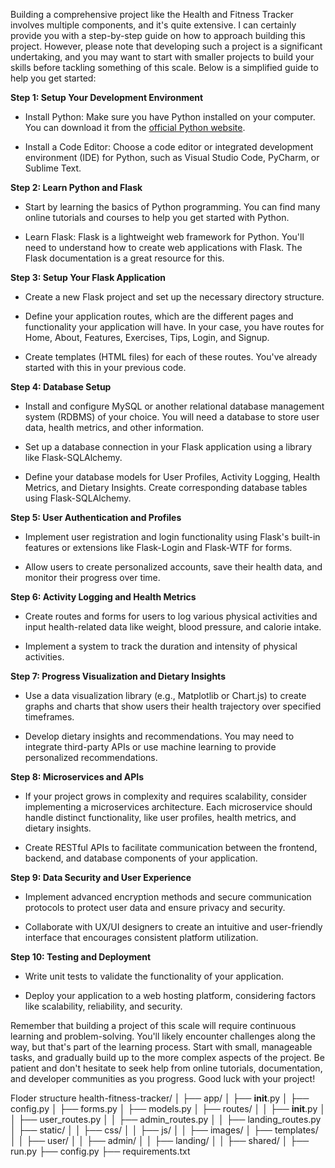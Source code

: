 Building a comprehensive project like the Health and Fitness Tracker involves multiple components, and it's quite extensive. I can certainly provide you with a step-by-step guide on how to approach building this project. However, please note that developing such a project is a significant undertaking, and you may want to start with smaller projects to build your skills before tackling something of this scale. Below is a simplified guide to help you get started:

**Step 1: Setup Your Development Environment**

- Install Python: Make sure you have Python installed on your computer. You can download it from the [official Python website](https://www.python.org/downloads/).

- Install a Code Editor: Choose a code editor or integrated development environment (IDE) for Python, such as Visual Studio Code, PyCharm, or Sublime Text.

**Step 2: Learn Python and Flask**

- Start by learning the basics of Python programming. You can find many online tutorials and courses to help you get started with Python.

- Learn Flask: Flask is a lightweight web framework for Python. You'll need to understand how to create web applications with Flask. The Flask documentation is a great resource for this.

**Step 3: Setup Your Flask Application**

- Create a new Flask project and set up the necessary directory structure.

- Define your application routes, which are the different pages and functionality your application will have. In your case, you have routes for Home, About, Features, Exercises, Tips, Login, and Signup.

- Create templates (HTML files) for each of these routes. You've already started with this in your previous code.

**Step 4: Database Setup**

- Install and configure MySQL or another relational database management system (RDBMS) of your choice. You will need a database to store user data, health metrics, and other information.

- Set up a database connection in your Flask application using a library like Flask-SQLAlchemy.

- Define your database models for User Profiles, Activity Logging, Health Metrics, and Dietary Insights. Create corresponding database tables using Flask-SQLAlchemy.

**Step 5: User Authentication and Profiles**

- Implement user registration and login functionality using Flask's built-in features or extensions like Flask-Login and Flask-WTF for forms.

- Allow users to create personalized accounts, save their health data, and monitor their progress over time.

**Step 6: Activity Logging and Health Metrics**

- Create routes and forms for users to log various physical activities and input health-related data like weight, blood pressure, and calorie intake.

- Implement a system to track the duration and intensity of physical activities.

**Step 7: Progress Visualization and Dietary Insights**

- Use a data visualization library (e.g., Matplotlib or Chart.js) to create graphs and charts that show users their health trajectory over specified timeframes.

- Develop dietary insights and recommendations. You may need to integrate third-party APIs or use machine learning to provide personalized recommendations.

**Step 8: Microservices and APIs**

- If your project grows in complexity and requires scalability, consider implementing a microservices architecture. Each microservice should handle distinct functionality, like user profiles, health metrics, and dietary insights.

- Create RESTful APIs to facilitate communication between the frontend, backend, and database components of your application.

**Step 9: Data Security and User Experience**

- Implement advanced encryption methods and secure communication protocols to protect user data and ensure privacy and security.

- Collaborate with UX/UI designers to create an intuitive and user-friendly interface that encourages consistent platform utilization.

**Step 10: Testing and Deployment**

- Write unit tests to validate the functionality of your application.

- Deploy your application to a web hosting platform, considering factors like scalability, reliability, and security.

Remember that building a project of this scale will require continuous learning and problem-solving. You'll likely encounter challenges along the way, but that's part of the learning process. Start with small, manageable tasks, and gradually build up to the more complex aspects of the project. Be patient and don't hesitate to seek help from online tutorials, documentation, and developer communities as you progress. Good luck with your project!

Floder structure
health-fitness-tracker/
│
├── app/
│   ├── __init__.py
│   ├── config.py
│   ├── forms.py
│   ├── models.py
│   ├── routes/
│   │   ├── __init__.py
│   │   ├── user_routes.py
│   │   ├── admin_routes.py
│   │   ├── landing_routes.py
│   ├── static/
│   │   ├── css/
│   │   ├── js/
│   │   ├── images/
│   ├── templates/
│   │   ├── user/
│   │   ├── admin/
│   │   ├── landing/
│   │   ├── shared/
│
├── run.py
├── config.py
├── requirements.txt
